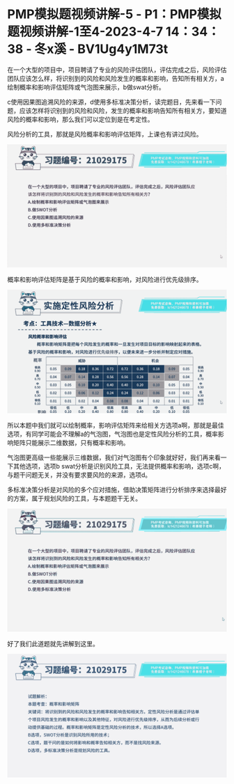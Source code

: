 # PMP模拟题视频讲解-5 - P1：PMP模拟题视频讲解-1至4-2023-4-7 14：34：38 - 冬x溪 - BV1Ug4y1M73t

在一个大型的项目中，项目聘请了专业的风险评估团队，评估完成之后，风险评估团队应该怎么样，将识别到的风险和风险发生的概率和影响，告知所有相关方，a绘制概率和影响评估矩阵或气泡图来展示，b做swat分析。

c使用因果图追溯风险的来源，d使用多标准决策分析，读完题目，先来看一下问题，应该怎样将识别到的风险和风险，发生的概率和影响告知所有相关方，要知道风险的概率和影响，那么我们可以定位到是在考定性。

风险分析的工具，那就是风险概率和影响评估矩阵，上课也有讲过风险。

![](img/e49387afd4dc5c3191c496628319db2c_1.png)

概率和影响评估矩阵是基于风险的概率和影响，对风险进行优先级排序。

![](img/e49387afd4dc5c3191c496628319db2c_3.png)

所以本题中我们就可以绘制概率，影响评估矩阵来给相关方选项a啊，那就是最佳选项，有同学可能会不理解a的气泡图，气泡图也是定性风险分析的工具，概率影响矩阵只能展示二维数据，只有概率和影响。

气泡图更高级一些能展示三维数据，我们对气泡图有个印象就好好，我们再来看一下其他选项，选项b swat分析是识别风险工具，无法提供概率和影响，选项c啊，与题干问题无关，并没有要求要风险的来源，选项d。

多标准决策分析是对风险的多个应对措施，借助决策矩阵进行分析排序来选择最好的方案，属于规划风险的工具，与本题题干无关。



![](img/e49387afd4dc5c3191c496628319db2c_5.png)

好了我们此道题就先讲解到这里。

![](img/e49387afd4dc5c3191c496628319db2c_7.png)